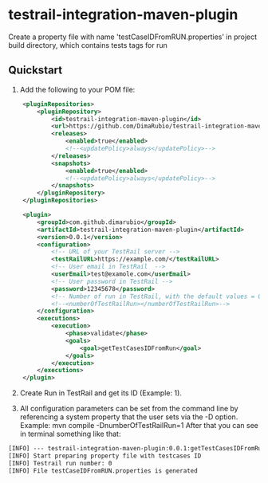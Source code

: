 testrail-integration-maven-plugin
============================

Create a property file with name 'testCaseIDFromRUN.properties' in project build directory, which contains tests tags for run

Quickstart
----------

1) Add the following to your POM file:
```xml
    <pluginRepositories>
        <pluginRepository>
            <id>testrail-integration-maven-plugin</id>
            <url>https://github.com/DimaRubio/testrail-integration-maven-plugin/raw/mvn-repo/</url>
            <releases>
                <enabled>true</enabled>
                <!--<updatePolicy>always</updatePolicy>-->
            </releases>
            <snapshots>
                <enabled>true</enabled>
                <!--<updatePolicy>always</updatePolicy>-->
            </snapshots>
        </pluginRepository>
    </pluginRepositories>
```  
```xml
    <plugin>
        <groupId>com.github.dimarubio</groupId>
        <artifactId>testrail-integration-maven-plugin</artifactId>
        <version>0.0.1</version>
        <configuration>
            <!-- URL of your TestRail server -->
            <testRailURL>https://example.com/</testRailURL>
            <!-- User email in TestRail  -->
            <userEmail>test@examole.com</userEmail>
            <!-- User password in TestRail -->
            <password>12345678</password>
            <!-- Number of run in TestRail, with the default values = 0 -->
            <!--<numberOfTestRailRun></numberOfTestRailRun>-->
        </configuration>
        <executions>
            <execution>
                <phase>validate</phase>
                <goals>
                    <goal>getTestCasesIDFromRun</goal>
                </goals>
            </execution>
        </executions>
    </plugin>
```
2) Create Run in TestRail and get its ID (Example: 1).

3) All configuration parameters can be set from the command line by referencing a system property that the user sets via the -D option.
Example: mvn compile -DnumberOfTestRailRun=1
After that you can see in terminal something like that:
```xml
[INFO] --- testrail-integration-maven-plugin:0.0.1:getTestCasesIDFromRun (default) @ vdr-tests ---
[INFO] Start preparing property file with testcases ID
[INFO] Testrail run number: 0
[INFO] File testCaseIDFromRUN.properties is generated
```

